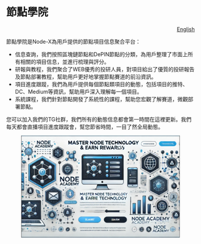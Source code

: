 # 節點學院

<p align="right"><a href="https://docs.node-x.xyz/en/product-manual/node-academy">English</a></p>

節點學院是Node-X為用戶提供的節點項目信息聚合平台：

* 信息查詢，我們按照區塊鏈節點和DePIN節點的分類，為用戶整理了市面上所有相關的項目信息，並進行梳理與評分。
* 研報與教程，我們聚合了WEB優秀的投研人員，對項目給出了優質的投研報告及節點部署教程，幫助用戶更好地掌握節點賽道的前沿資訊。
* 項目進度跟蹤，我們為用戶提供每個節點類項目的動態，包括項目的推特、DC、Medium等資訊，幫助用戶深入理解每一個項目。
* 系統課程，我們針對節點開發了系統性的課程，幫助您宏觀了解賽道，微觀部署節點。

您可以加入我們的TG社群，我們所有的動態信息都會第一時間在這裡更新。我們每天都會直播項目進度跟蹤會，幫您節省時間，一目了然全局動態。

<figure><img src="../.gitbook/assets/image (8).png" alt=""><figcaption></figcaption></figure>
